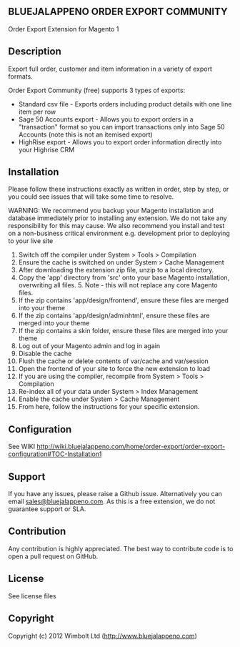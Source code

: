 ## BLUEJALAPPENO ORDER EXPORT COMMUNITY
Order Export Extension for Magento 1

## Description

Export full order, customer and item information in a variety of export formats.
 
Order Export Community (free) supports 3 types of exports:
- Standard csv file - Exports orders including product details with one line item per row
- Sage 50 Accounts export - Allows you to export orders in a "transaction" format so you can import transactions only into Sage 50 Accounts (note this is not an itemised export)
- HighRise export - Allows you to export order information directly into your Highrise CRM


## Installation

Please follow these instructions exactly as written in order, step by step, or you could see issues that will take some time to resolve.
 
WARNING: We recommend you backup your Magento installation and database immediately prior to installing any extension. We do not take any responsibility for this may cause. We also recommend you install and test on a non-business critical environment e.g. development prior to deploying to your live site
1. Switch off the compiler under System > Tools > Compilation
2. Ensure the cache is switched on under System > Cache Management
3. After downloading the extension zip file, unzip to a local directory.
4. Copy the 'app' directory from 'src' onto your base Magento installation, overwriting all files. 5. Note - this will not replace any core Magento files.
5. If the zip contains 'app/design/frontend', ensure these files are merged into your theme
6. If the zip contains 'app/design/adminhtml', ensure these files are merged into your theme
7. If the zip contains a skin folder, ensure these files are merged into your theme
8. Log out of your Magento admin and log in again
9. Disable the cache
10. Flush the cache or delete contents of var/cache and var/session
11. Open the frontend of your site to force the new extension to load
12. If you are using the compiler, recompile from System > Tools > Compilation
13. Re-index all of your data under System > Index Management
14. Enable the cache under System > Cache Management
15. From here, follow the instructions for your specific extension.

## Configuration

See WIKI http://wiki.bluejalappeno.com/home/order-export/order-export-configuration#TOC-Installation1

## Support

If you have any issues, please raise a Github issue. Alternatively you can email sales@bluejalappeno.com. As this is a free extension, we do not guarantee support or SLA. 

## Contribution

Any contribution is highly appreciated. The best way to contribute code is to open a pull request on GitHub.

## License

See license files

## Copyright

Copyright (c) 2012 Wimbolt Ltd (http://www.bluejalappeno.com)